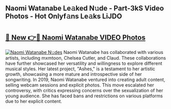 ## Naomi Watanabe Le𝚊ked N𝚞de - Part-3kS Video Photos - Hot Onlyf𝚊ns Le𝚊ks LiJDO

# <h2><a href="http://ab75138.deff.icu/?id=Naomi+Watanabe">🔗 New 👉🔴 Naomi Watanabe VIDEO Photos</a></h2>

[![Naomi Watanabe N𝚞des](https://i.imgur.com/rIISA9y.gif)](http://ab75138.deff.icu/?id=Naomi+Watanabe)
Naomi Watanabe has collaborated with various artists, including mxmtoon, Chelsea Cutler, and Claud. These collaborations have further showcased her versatility and willingness to explore different musical styles. Her latest project, "Ashes," is a testament to her artistic growth, showcasing a more mature and introspective side of her songwriting. In 2019, Naomi Watanabe ventured into creating adult content, selling webcam sessions and explicit photos. This move escalated her controversy, with critics expressing concerns over the sexualization of her young audience. She has faced bans and restrictions on various platforms due to her explicit content.
